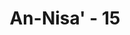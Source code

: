 ---
title: "An-Nisa' - 15"
no: 15
arabic_no: ١٥
ayah: وَالّٰتِيْ يَأْتِيْنَ الْفَاحِشَةَ مِنْ نِّسَاۤىِٕكُمْ فَاسْتَشْهِدُوْا عَلَيْهِنَّ اَرْبَعَةً مِّنْكُمْ ۚ فَاِنْ شَهِدُوْا فَاَمْسِكُوْهُنَّ فِى الْبُيُوْتِ حَتّٰى يَتَوَفّٰىهُنَّ الْمَوْتُ اَوْ يَجْعَلَ اللّٰهُ لَهُنَّ سَبِيْلًا 
translation: "Dan para perempuan yang melakukan perbuatan keji di antara perempuan-perempuan kamu, hendaklah terhadap mereka ada empat orang saksi di antara kamu (yang menyaksikannya). Apabila mereka telah memberi kesaksian, maka kurunglah mereka (perempuan itu) dalam rumah sampai mereka menemui ajalnya, atau sampai Allah memberi jalan (yang lain) kepadanya."
tafsir: "Tentang hukum yang berhubungan dengan orang yang melakukan perbuatan keji (zina). Bahwa apabila terdapat di antara perempuan Muslimah yang pernah bersuami (muhsanah) melakukan perbuatan keji, maka sebelum dilakukan hukuman kepada mereka haruslah diteliti dahulu oleh empat orang saksi laki-laki yang adil. Apabila kesaksian mereka dapat diterima, maka perempuan itu harus dikurung atau dipenjara di dalam rumahnya tidak boleh keluar sampai menemui ajalnya. \n\nMenurut ahli tafsir, jalan keluar yang diberikan Allah dan Rasul-Nya yaitu dengan datangnya hukuman zina yang lebih jelas yakni dengan turunnya ayat ke-2 Surah an-Nur yang kemudian diperinci lagi oleh Nabi dengan hadisnya, yaitu apabila pezina itu sudah pernah kawin, maka hukumannya rajam, yakni dilempari batu hingga mati dan apabila perawan/jejaka maka didera seratus kali, demikian menurut suatu riwayat."
---
